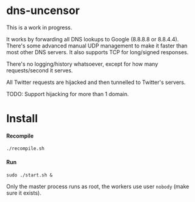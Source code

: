 dns-uncensor
============

This is a work in progress.

It works by forwarding all DNS lookups to Google (8.8.8.8 or 8.8.4.4). There's some advanced manual UDP management to make it faster than most other DNS servers. It also supports TCP for long/signed responses.

There's no logging/history whatsoever, except for how many requests/second it serves.

All Twitter requests are hijacked and then tunnelled to Twitter's servers.

TODO: Support hijacking for more than 1 domain.

# Install

#### Recompile
```
./recompile.sh
```

#### Run
```
sudo ./start.sh &
```

Only the master process runs as root, the workers use user `nobody` (make sure it exists).
